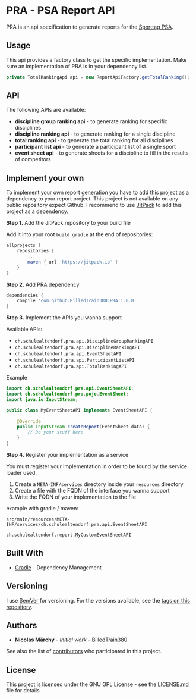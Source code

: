 PRA - PSA Report API
====================

PRA is an api specification to generate reports for the [Sporttag PSA](https://github.com/BilledTrain380/sporttag-psa).

## Usage

This api provides a factory class to get the specific implementation. Make sure an implementation
of PRA is in your dependency list.

```java
private TotalRankingApi api = new ReportApiFactory.getTotalRanking();
```

## API
The following APIs are available:
* **discipline group ranking api** - to generate ranking for specific disciplines
* **discipline ranking api** - to generate ranking for a single discipline
* **total ranking api** - to generate the total ranking for all disciplines
* **participant list api** - to generate a participant list of a single sport
* **event sheet api** - to generate sheets for a discipline to fill in the results of competitors

## Implement your own

To implement your own report generation you have to add this project as a dependency to your report project.
This project is not available on any public repository expect Github. I recommend to use [JitPack](https://jitpack.io) to add this project as a dependency.

**Step 1.** Add the JitPack repository to your build file

Add it into your root `build.gradle` at the end of repositories:
```groovy
allprojects {
    repositories {
        ...
        maven { url 'https://jitpack.io' }
    }
}
```

**Step 2.** Add PRA dependency
```groovy
dependencies {
    compile 'com.github.BilledTrain380:PRA:1.0.0'
}
```

**Step 3.** Implement the APIs you wanna support

Available APIs:
* `ch.schulealtendorf.pra.api.DisciplineGroupRankingAPI`
* `ch.schulealtendorf.pra.api.DisciplineRankingAPI`
* `ch.schulealtendorf.pra.api.EventSheetAPI`
* `ch.schulealtendorf.pra.api.ParticipantListAPI`
* `ch.schulealtendorf.pra.api.TotalRankingAPI`

Example
```java
import ch.schulealtendorf.pra.api.EventSheetAPI;
import ch.schulealtendorf.pra.pojo.EventSheet;
import java.io.InputStream;

public class MyEventSheetAPI implements EventSheetAPI {
    
    @Override
    public InputStream createReport(EventSheet data) {
        // Do your stuff here
    }
}
```

**Step 4.** Register your implementation as a service

You must register your implementation in order to be found by the service loader used.

1. Create a `META-INF/services` directory inside your `resources` directory
2. Create a file with the FQDN of the interface you wanna support
3. Write the FQDN of your implementation to the file

example with gradle / maven:

`src/main/resources/META-INF/services/ch.schulealtendorf.pra.api.EventSheetAPI`
```text
ch.schulealtendorf.report.MyCustomEventSheetAPI
```

## Built With

* [Gradle](https://gradle.org) - Dependency Management

## Versioning

I use [SemVer](http://semver.org/) for versioning. For the versions available, see the [tags on this repository](https://github.com/BilledTrain380/PRA/tags). 

## Authors

* **Nicolas Märchy** - *Initial work* - [BilledTrain380](https://github.com/BilledTrain380)

See also the list of [contributors](https://github.com/BilledTrain380/PRA/graphs/contributors) who participated in this project.

## License

This project is licensed under the GNU GPL License - see the [LICENSE.md](LICENSE.md) file for details
